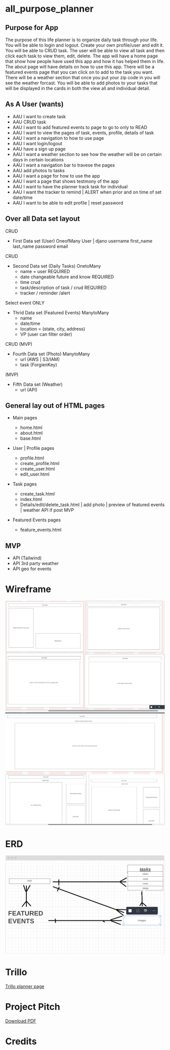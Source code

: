 # all_purpose_planner

## Purpose for App
The purpose of this life planner is to organize daily task through your life. You will be able to login and logout. Create your own profile/user and edit it. You will be able to CRUD task. The user will be able to view all task and then click each task to view them, edit, delete. The app will have a home page that show how people have used this app and how it has helped them in life. The about page will have details on how to use this app. There will be a featured events page that you can click on to add to the task you want. There will be a weather section that once you put your zip code in you will see the weather forcast. You will be able to add photos to your tasks that will be displayed in the cards in both the view all and individual detail. 


## As A User (wants)
- AAU I want to create task
- AAU CRUD task
- AAU I want to add featured events to page to go to only to READ
- AAU I want to view the pages of task, events, profile, details of task
- AAU I want a navigation to how to use page
- AAU I want login/logout 
- AAU have a sign up page
- AAU I want a weather section to see how the weather will be on certain days in certain locations
- AAU I want a navigation bar to travese the pages
- AAU add photos to tasks
- AAU I want a page for how to use the app
- AAU I want a page that shows testmony of the app
- AAU I want to have the planner track task for individual
- AAU I want the tracker to remind | ALERT when prior and on time of set date/time
- AAU I want to be able to edit profile | reset password


## Over all Data set layout
CRUD
- First Data set (User) OneofMany
    User | djano
    username
    first_name
    last_name
    password
    email


CRUD
- Second Data set (Daily Tasks) OnetoMany
    - name = user REQUIRED
    - date changeable future and know REQUIRED
    - time crud
    - task/description of task / crud REQUIRED
    - tracker / reminder /alert


Select event ONLY
- Thrid Data set (Featured Events) ManytoMany
    - name
    - date/time
    - location = (state, city, address)
    - VP (user can filter order)


CRUD (MVP)
- Fourth Data set (Photo) ManytoMany
    - url (AWS | S3/IAM)
    - task (ForgienKey)


(MVP)
- Fifth Data set (Weather)
    - url (API)


## General lay out of HTML pages
- Main pages
    - home.html
    - about.html
    - base.html


- User | Profile pages
    - profile.html
    - create_profile.html
    - create_user.html
    - edit_user.html


- Task pages
    - create_task.html
    - index.html
    - Details/edit/delete_task.html | add photo | preview of featured events | weather API if post MVP


- Featured Events pages
    - feature_events.html


## MVP 
- API (Tailwind)
- API 3rd party weather
- API geo for events


# Wireframe

![Wireframe](wireframe-4-as.png)
![wireframe](wireframe-3-as.png)

# ERD

![ERD](ERD-eric.PNG)

# Trillo

[Trillo planner page](https://trello.com/b/NBZibZ95/planner)

# Project Pitch
[Download PDF](/All%20Purpose%20PlannerPitch.pdf)






# Credits

